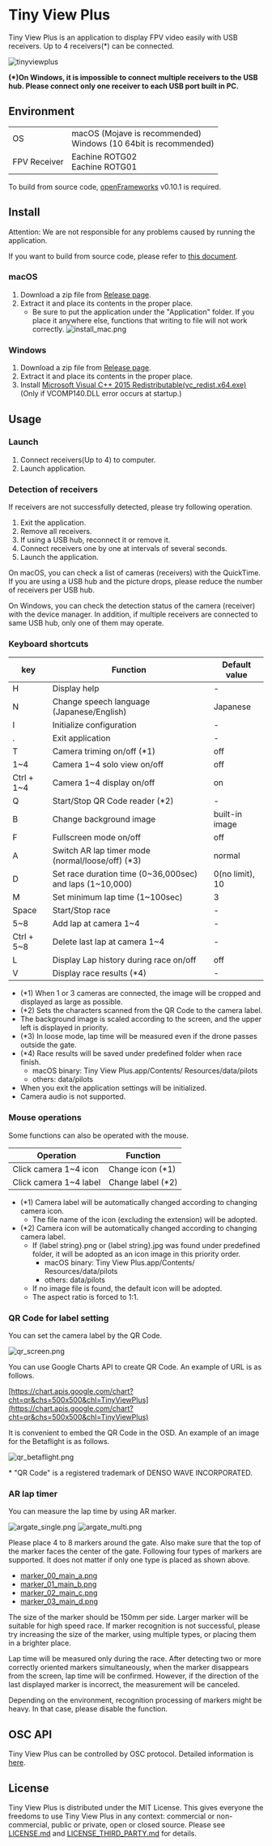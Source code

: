 # Tiny View Plus

Tiny View Plus is an application to display FPV video easily with USB receivers. Up to 4 receivers(\*) can be connected.

![tinyviewplus](docs/img/overview.jpg)

**(\*)On Windows, it is impossible to connect multiple receivers to the USB hub. Please connect only one receiver to each USB port built in PC.**

## Environment

<table>
<tr>
<td>OS</td><td>macOS (Mojave is recommended)<br/>Windows (10 64bit is recommended)</td>
</tr>
<tr>
<td>FPV Receiver</td><td>Eachine ROTG02<br/>Eachine ROTG01</td>
</tr>
</table>

To build from source code, [openFrameworks](http://openframeworks.cc/ja/) v0.10.1 is required.

## Install

Attention: We are not responsible for any problems caused by running the application.

If you want to build from source code, please refer to [this document](docs/HowToBuild_en.md).

### macOS

1. Download a zip file from [Release page](https://github.com/t-asano/tinyviewplus/releases).
2. Extract it and place its contents in the proper place.
    - Be sure to put the application under the "Application" folder. If you place it anywhere else, functions that writing to file will not work correctly.
    ![install_mac.png](docs/img/install_mac.png)

### Windows

1. Download a zip file from [Release page](https://github.com/t-asano/tinyviewplus/releases).
2. Extract it and place its contents in the proper place.
3. Install [Microsoft Visual C++ 2015 Redistributable(vc_redist.x64.exe)
](https://www.microsoft.com/ja-jp/download/details.aspx?id=53587)(Only if VCOMP140.DLL error occurs at startup.)

## Usage

### Launch

1. Connect receivers(Up to 4) to computer.
2. Launch application.

### Detection of receivers

If receivers are not successfully detected, please try following operation.

1. Exit the application.
2. Remove all receivers.
3. If using a USB hub, reconnect it or remove it.
4. Connect receivers one by one at intervals of several seconds.
5. Launch the application.

On macOS, you can check a list of cameras (receivers) with the QuickTime. If you are using a USB hub and the picture drops, please reduce the number of receivers per USB hub.

On Windows, you can check the detection status of the camera (receiver) with the device manager. In addition, if multiple receivers are connected to same USB hub, only one of them may operate.

### Keyboard shortcuts

| key | Function | Default value |
|---|---|---|
| H | Display help | - |
| N | Change speech language (Japanese/English) | Japanese |
| I | Initialize configuration | - |
| . | Exit application | - |
| T | Camera triming on/off (\*1) | off |
| 1~4 | Camera 1~4 solo view on/off | off |
| Ctrl + 1~4 | Camera 1~4 display on/off | on |
| Q | Start/Stop QR Code reader (\*2) | - |
| B | Change background image | built-in image |
| F | Fullscreen mode on/off | off |
| A | Switch AR lap timer mode (normal/loose/off) (\*3) | normal |
| D | Set race duration time (0~36,000sec) and laps (1\~10,000) | 0(no limit), 10 |
| M | Set minimum lap time (1~100sec) | 3 |
| Space | Start/Stop race | - |
| 5~8 | Add lap at camera 1~4 | - |
| Ctrl + 5~8 | Delete last lap at camera 1~4 | - |
| L | Display Lap history during race on/off | off |
| V | Display race results (\*4) | - |

- (\*1) When 1 or 3 cameras are connected, the image will be cropped and displayed as large as possible.
- (\*2) Sets the characters scanned from the QR Code to the camera label.
- The background image is scaled according to the screen, and the upper left is displayed in priority.
- (\*3) In loose mode, lap time will be measured even if the drone passes outside the gate.
- (\*4) Race results will be saved under predefined folder when race finish.
	- macOS binary: Tiny View Plus.app/Contents/ Resources/data/pilots
	- others: data/pilots
- When you exit the application settings will be initialized.
- Camera audio is not supported.

### Mouse operations

Some functions can also be operated with the mouse.

| Operation | Function |
| --- | --- |
| Click camera 1~4 icon | Change icon (\*1) |
| Click camera 1~4 label | Change label (\*2) |

- (\*1) Camera label will be automatically changed according to changing camera icon.
	- The file name of the icon (excluding the extension) will be adopted.
- (\*2) Camera icon will be automatically changed according to changing camera label.
	- If {label string}.png or {label string}.jpg was found under predefined folder, it will be adopted as an icon image in this priority order.
		- macOS binary: Tiny View Plus.app/Contents/ Resources/data/pilots
		- others: data/pilots
	- If no image file is found, the default icon will be adopted.
	- The aspect ratio is forced to 1:1.

### QR Code for label setting

You can set the camera label by the QR Code.

![qr_screen.png](docs/img/qr_screen.png)

You can use Google Charts API to create QR Code. An example of URL is as follows.

[https://chart.apis.google.com/chart?cht=qr&chs=500x500&chl=TinyViewPlus](https://chart.apis.google.com/chart?cht=qr&chs=500x500&chl=TinyViewPlus)

It is convenient to embed the QR Code in the OSD. An example of an image for the Betaflight is as follows.

![qr_betaflight.png](docs/img/qr_betaflight.png)

\* "QR Code" is a registered trademark of DENSO WAVE INCORPORATED.

### AR lap timer

You can measure the lap time by using AR marker.

![argate_single.png](docs/img/argate_single.png)
![argate_multi.png](docs/img/argate_multi.png)

Please place 4 to 8 markers around the gate. Also make sure that the top of the marker faces the center of the gate. Following four types of markers are supported. It does not matter if only one type is placed as shown above.

- [marker_00_main_a.png](docs/img/marker_00_main_a.png)
- [marker_01_main_b.png](docs/img/marker_01_main_b.png)
- [marker_02_main_c.png](docs/img/marker_02_main_c.png)
- [marker_03_main_d.png](docs/img/marker_03_main_d.png)

The size of the marker should be 150mm per side. Larger marker will be suitable for high speed race. If marker recognition is not successful, please try increasing the size of the marker, using multiple types, or placing them in a brighter place.

Lap time will be measured only during the race. After detecting two or more correctly oriented markers simultaneously, when the marker disappears from the screen, lap time will be confirmed. However, if the direction of the last displayed marker is incorrect, the measurement will be canceled.

Depending on the environment, recognition processing of markers might be heavy. In that case, please disable the function.

## OSC API

Tiny View Plus can be controlled by OSC protocol. Detailed information is [here](docs/OSCAPI_en.md).

## License

Tiny View Plus is distributed under the MIT License. This gives everyone the freedoms to use Tiny View Plus in any context: commercial or non-commercial, public or private, open or closed source. Please see [LICENSE.md](LICENSE.md) and [LICENSE\_THIRD\_PARTY.md](LICENSE_THIRD_PARTY.md) for details.
